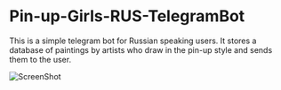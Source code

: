 # Pin-up-Girls-RUS-TelegramBot

This is a simple telegram bot for Russian speaking users. It stores a database of paintings by 
artists who draw in the pin-up style and sends them to the user.



![ScreenShot](https://user-images.githubusercontent.com/107018438/184474255-03aeae39-65b7-4c30-921c-bbd7794ff34c.png)